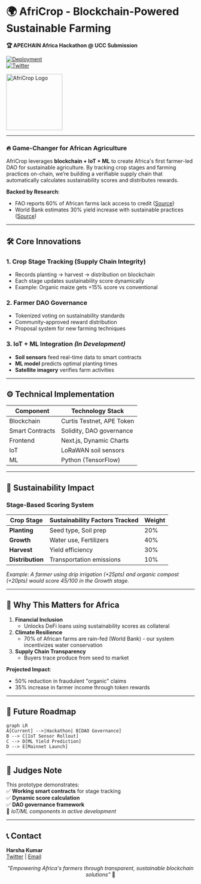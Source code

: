 # 🌍 **AfriCrop** - Blockchain-Powered Sustainable Farming  
**🏆 APECHAIN Africa Hackathon @ UCC Submission**  

[![Deployment](https://img.shields.io/badge/LIVE-DEPLOYMENT-2ECC71)](https://africrop.vercel.app/)  
[![Twitter](https://img.shields.io/badge/Follow-%40HarshaK360-1DA1F2)](https://x.com/HarshaK360)  

<img src="https://github.com/yourusername/AfriCrop/blob/main/public/logo.png?raw=true" alt="AfriCrop Logo" width="150"/>  

---

### 🔥 **Game-Changer for African Agriculture**  
AfriCrop leverages **blockchain + IoT + ML** to create Africa's first farmer-led DAO for sustainable agriculture. By tracking crop stages and farming practices on-chain, we’re building a verifiable supply chain that automatically calculates sustainability scores and distributes rewards.  

**Backed by Research**:  
- FAO reports 60% of African farms lack access to credit ([Source](https://www.fao.org/africa/news/detail-news/en/c/1613472/))  
- World Bank estimates 30% yield increase with sustainable practices ([Source](https://www.worldbank.org/en/topic/agriculture))  

---

## 🛠 **Core Innovations**  

### 1. **Crop Stage Tracking (Supply Chain Integrity)**  
- Records planting → harvest → distribution on blockchain  
- Each stage updates sustainability score dynamically  
- Example: Organic maize gets +15% score vs conventional  

### 2. **Farmer DAO Governance**  
- Tokenized voting on sustainability standards  
- Community-approved reward distribution  
- Proposal system for new farming techniques  

### 3. **IoT + ML Integration** *(In Development)*  
- **Soil sensors** feed real-time data to smart contracts  
- **ML model** predicts optimal planting times  
- **Satellite imagery** verifies farm activities  

---

## ⚙️ **Technical Implementation**  

| Component          | Technology Stack          |  
|--------------------|--------------------------|  
| Blockchain         | Curtis Testnet, APE Token |  
| Smart Contracts    | Solidity, DAO governance  |  
| Frontend          | Next.js, Dynamic Charts   |  
| IoT               | LoRaWAN soil sensors      |  
| ML                | Python (TensorFlow)       |  

---

## 🌱 **Sustainability Impact**  

### **Stage-Based Scoring System**  
| Crop Stage        | Sustainability Factors Tracked          | Weight |  
|-------------------|----------------------------------------|--------|  
| **Planting**      | Seed type, Soil prep                   | 20%    |  
| **Growth**        | Water use, Fertilizers                 | 40%    |  
| **Harvest**       | Yield efficiency                       | 30%    |  
| **Distribution**  | Transportation emissions               | 10%    |  

*Example: A farmer using drip irrigation (+25pts) and organic compost (+20pts) would score 45/100 in the Growth stage.*  

---

## 🚀 **Why This Matters for Africa**  

1. **Financial Inclusion**  
   - Unlocks DeFi loans using sustainability scores as collateral  
2. **Climate Resilience**  
   - 70% of African farms are rain-fed (World Bank) - our system incentivizes water conservation  
3. **Supply Chain Transparency**  
   - Buyers trace produce from seed to market  

**Projected Impact**:  
- 50% reduction in fraudulent "organic" claims  
- 35% increase in farmer income through token rewards  

---

## 🔮 **Future Roadmap**  

```mermaid
graph LR
A[Current] -->|Hackathon| B[DAO Governance]
B --> C[IoT Sensor Rollout]
C --> D[ML Yield Prediction]
D --> E[Mainnet Launch]
```

---

## 📄 **Judges Note**  
This prototype demonstrates:  
✅ **Working smart contracts** for stage tracking  
✅ **Dynamic score calculation**  
✅ **DAO governance framework**  
🚧 *IoT/ML components in active development*  

---

## 📞 **Contact**  
**Harsha Kumar**  
[Twitter](https://x.com/HarshaK360) | [Email](mailto:your@email.com)  

<p align="center">  
  <i>"Empowering Africa's farmers through transparent, sustainable blockchain solutions"</i> 🌾  
</p>  
